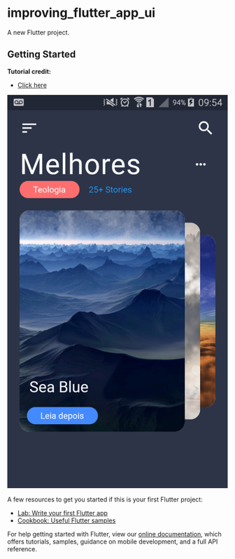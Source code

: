 # improving_flutter_app_ui

A new Flutter project.

## Getting Started

**Tutorial credit:**
- [Click here](https://www.youtube.com/watch?v=5KbiU-93-yU)

![Screem](https://github.com/rafaelbatistaroque/improving_flutter_app_ui/blob/master/img/screemShot.png)

A few resources to get you started if this is your first Flutter project:

- [Lab: Write your first Flutter app](https://flutter.dev/docs/get-started/codelab)
- [Cookbook: Useful Flutter samples](https://flutter.dev/docs/cookbook)

For help getting started with Flutter, view our
[online documentation](https://flutter.dev/docs), which offers tutorials,
samples, guidance on mobile development, and a full API reference.
